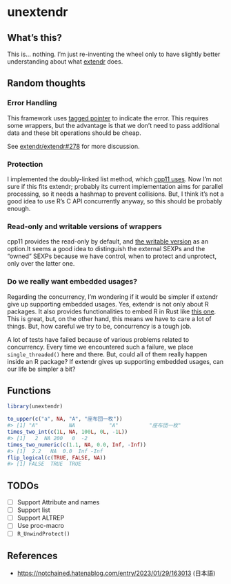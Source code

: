 
<!-- README.md is generated from README.Rmd. Please edit that file -->

# unextendr

<!-- badges: start -->
<!-- badges: end -->

## What’s this?

This is… nothing. I’m just re-inventing the wheel only to have slightly
better understanding about what [extendr](https://extendr.github.io/)
does.

## Random thoughts

### Error Handling

This framework uses [tagged
pointer](https://en.wikipedia.org/wiki/Tagged_pointer) to indicate the
error. This requires some wrappers, but the advantage is that we don’t
need to pass additional data and these bit operations should be cheap.

See [extendr/extendr#278](https://github.com/extendr/extendr/issues/278)
for more discussion.

### Protection

I implemented the doubly-linked list method, which [cpp11
uses](https://cpp11.r-lib.org/articles/internals.html#protection). Now
I’m not sure if this fits extendr; probably its current implementation
aims for parallel processing, so it needs a hashmap to prevent
collisions. But, I think it’s not a good idea to use R’s C API
concurrently anyway, so this should be probably enough.

### Read-only and writable versions of wrappers

cpp11 provides the read-only by default, and [the writable
version](https://cpp11.r-lib.org/articles/motivations.html#copy-on-write-semantics)
as an option.It seems a good idea to distinguish the external SEXPs and
the “owned” SEXPs because we have control, when to protect and
unprotect, only over the latter one.

### Do we really want embedded usages?

Regarding the concurrency, I’m wondering if it would be simpler if
extendr give up supporting embedded usages. Yes, extendr is not only
about R packages. It also provides functionalities to embed R in Rust
like [this
one](https://github.com/yutannihilation/extendr-tide-api-server-example).
This is great, but, on the other hand, this means we have to care a lot
of things. But, how careful we try to be, concurrency is a tough job.

A lot of tests have failed because of various problems related to
concurrency. Every time we encountered such a failure, we place
`single_threaded()` here and there. But, could all of them really happen
inside an R package? If extendr gives up supporting embedded usages, can
our life be simpler a bit?

## Functions

``` r
library(unextendr)

to_upper(c("a", NA, "A", "座布団一枚"))
#> [1] "A"          NA           "A"          "座布団一枚"
times_two_int(c(1L, NA, 100L, 0L, -1L))
#> [1]   2  NA 200   0  -2
times_two_numeric(c(1.1, NA, 0.0, Inf, -Inf))
#> [1]  2.2   NA  0.0  Inf -Inf
flip_logical(c(TRUE, FALSE, NA))
#> [1] FALSE  TRUE  TRUE
```

## TODOs

- [ ] Support Attribute and names
- [ ] Support list
- [ ] Support ALTREP
- [ ] Use proc-macro
- [ ] `R_UnwindProtect()`

## References

- <https://notchained.hatenablog.com/entry/2023/01/29/163013> (日本語)
